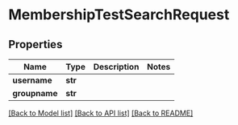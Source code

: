 # MembershipTestSearchRequest

## Properties
Name | Type | Description | Notes
------------ | ------------- | ------------- | -------------
**username** | **str** |  | 
**groupname** | **str** |  | 

[[Back to Model list]](../README.md#documentation-for-models) [[Back to API list]](../README.md#documentation-for-api-endpoints) [[Back to README]](../README.md)



